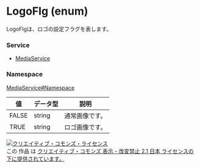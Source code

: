 # LogoFlg (enum)
LogoFlgは、ロゴの設定フラグを表します。
### Service
+ [MediaService](../../services/MediaService.md)

### Namespace
[MediaService#Namespace](../../services/MediaService.md#namespace)

| 値 | データ型 | 説明 | 
|---|---|---|
| FALSE| string| 通常画像です。 |
| TRUE| string| ロゴ画像です。 |

<a rel="license" href="http://creativecommons.org/licenses/by-nd/2.1/jp/"><img alt="クリエイティブ・コモンズ・ライセンス" style="border-width:0" src="https://i.creativecommons.org/l/by-nd/2.1/jp/88x31.png" /></a><br />この 作品 は <a rel="license" href="http://creativecommons.org/licenses/by-nd/2.1/jp/">クリエイティブ・コモンズ 表示 - 改変禁止 2.1 日本 ライセンスの下に提供されています。</a>
